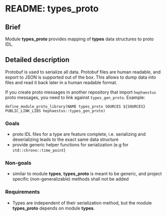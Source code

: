 # README: types_proto

## Brief

Module **types_proto** provides mapping of **types** data structures to proto IDL.

## Detailed description

Protobuf is used to serialize all data. Protobuf files are human readable, and export to JSON is supported out of the box. This allows to dump data into files and read it back later in a human readable format.

If you create proto messages in another repository that import `hephaestus` proto messages, you need to link against `types_gen_proto`. Example:
```
define_module_proto_library(NAME types_proto SOURCES ${SOURCES} PUBLIC_LINK_LIBS hephaestus::types_gen_proto)
```

### Goals
* proto IDL files for a type are feature complete, i.e. serializing and deserializing leads to the exact same data structure
* provide generic helper functions for serialization (e.g for `std::chrono::time_point`)

### Non-goals
* similar to module **types**, **types_proto** is meant to be generic, and project specific (non-generalizable) methods shall not be added

### Requirements
* Types are independent of their serialization method, but the module **types_proto** depends on module **types**.
